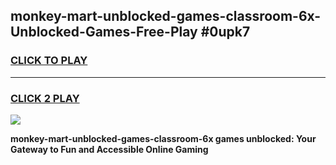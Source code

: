 
## monkey-mart-unblocked-games-classroom-6x-Unblocked-Games-Free-Play #0upk7
<h3>
<a href="https://us.freeplayer.one?title=monkey-mart-unblocked-games-classroom-6x&ref=9M">CLICK TO PLAY</a></h3>
<hr>

<h3>
<a href="https://us.freeplayer.one?title=monkey-mart-unblocked-games-classroom-6x&ref=9M">CLICK 2 PLAY</a>
  
</h3>

<a href="https://us.freeplayer.one?title=monkey-mart-unblocked-games-classroom-6x&ref=9M"><img src="https://clearcache.store/games.png"></a>


**monkey-mart-unblocked-games-classroom-6x games unblocked: Your Gateway to Fun and Accessible Online Gaming**
